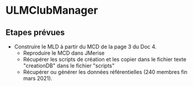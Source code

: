 # ULMClubManager

## Etapes prévues

*	Construire le MLD à partir du MCD de la page 3 du Doc 4.
    * Reproduire le MCD dans JMerise
    * Récupérer les scripts de création et les copier dans le fichier texte "creationDB" dans le fichier "scripts"
    * Récupérer ou générer les données référentielles (240 membres fin mars 2021).
